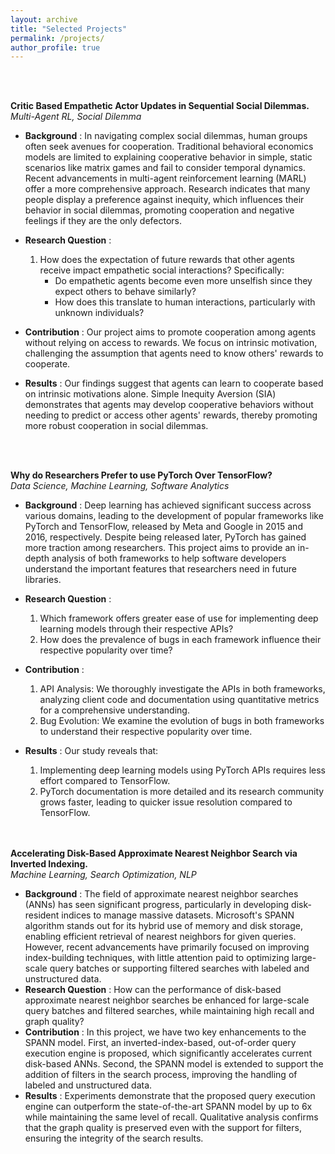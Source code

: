 ```yaml
---
layout: archive
title: "Selected Projects"
permalink: /projects/
author_profile: true
---
```

<br><br>

**Critic Based Empathetic Actor Updates in Sequential Social Dilemmas.**<br>
*Multi-Agent RL, Social Dilemma*<br>
* **Background** : In navigating complex social dilemmas, human groups often seek avenues for cooperation. Traditional behavioral economics models are limited to explaining cooperative behavior in simple, static scenarios like matrix games and fail to consider temporal dynamics. Recent advancements in multi-agent reinforcement learning (MARL) offer a more comprehensive approach. Research indicates that many people display a preference against inequity, which influences their behavior in social dilemmas, promoting cooperation and negative feelings if they are the only defectors.<br>

* **Research Question** : 
    1. How does the expectation of future rewards that other agents receive impact empathetic social interactions? Specifically:<br>
        * Do empathetic agents become even more unselfish since they expect others to behave similarly? <br>
        * How does this translate to human interactions, particularly with unknown individuals?<br>

* **Contribution** : 
    Our project aims to promote cooperation among agents without relying on access to rewards. We focus on intrinsic motivation, challenging the assumption that agents need to know others' rewards to cooperate.<br>


* **Results** : 
Our findings suggest that agents can learn to cooperate based on intrinsic motivations alone. Simple Inequity Aversion (SIA) demonstrates that agents may develop cooperative behaviors without needing to predict or access other agents' rewards, thereby promoting more robust cooperation in social dilemmas.

<br><br>

**Why do Researchers Prefer to use PyTorch Over TensorFlow?**<br>
*Data Science, Machine Learning, Software Analytics*<br>
* **Background** : Deep learning has achieved significant success across various domains, leading to the development of popular frameworks like PyTorch and TensorFlow, released by Meta and Google in 2015 and 2016, respectively. Despite being released later, PyTorch has gained more traction among researchers. This project aims to provide an in-depth analysis of both frameworks to help software developers understand the important features that researchers need in future libraries. <br>
* **Research Question** :
    1. Which framework offers greater ease of use for implementing deep learning models through their respective APIs?<br>
    2. How does the prevalence of bugs in each framework influence their respective popularity over time? <br>
* **Contribution** : 
    1. API Analysis: We thoroughly investigate the APIs in both frameworks, analyzing client code and documentation using quantitative metrics for a comprehensive understanding.<br>
    2. Bug Evolution: We examine the evolution of bugs in both frameworks to understand their respective popularity over time. <br>

* **Results** : 
    Our study reveals that: <br>
    1. Implementing deep learning models using PyTorch APIs requires less effort compared to TensorFlow. <br>
    2. PyTorch documentation is more detailed and its research community grows faster, leading to quicker issue resolution compared to TensorFlow. <br>
<br><br>

**Accelerating Disk-Based Approximate Nearest Neighbor Search via Inverted Indexing.**<br>
*Machine Learning, Search Optimization, NLP*
* **Background** : The field of approximate nearest neighbor searches (ANNs) has seen significant progress, particularly in developing disk-resident indices to manage massive datasets. Microsoft's SPANN algorithm stands out for its hybrid use of memory and disk storage, enabling efficient retrieval of nearest neighbors for given queries. However, recent advancements have primarily focused on improving index-building techniques, with little attention paid to optimizing large-scale query batches or supporting filtered searches with labeled and unstructured data. <br>
* **Research Question** : How can the performance of disk-based approximate nearest neighbor searches be enhanced for large-scale query batches and filtered searches, while maintaining high recall and graph quality? <br>
* **Contribution** : In this project, we have two key enhancements to the SPANN model. First, an inverted-index-based, out-of-order query execution engine is proposed, which significantly accelerates current disk-based ANNs. Second, the SPANN model is extended to support the addition of filters in the search process, improving the handling of labeled and unstructured data. <br>
* **Results** : Experiments demonstrate that the proposed query execution engine can outperform the state-of-the-art SPANN model by up to 6x while maintaining the same level of recall. Qualitative analysis confirms that the graph quality is preserved even with the support for filters, ensuring the integrity of the search results.
<br><br>


